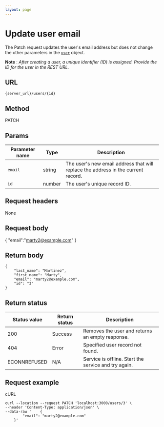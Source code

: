 ```yaml
---
layout: page
---
```


# Update user email

The Patch request updates the user's email address but does not change the other parameters in the [`user`](user) object. 

**Note** : *After creating a user, a unique identifier (ID) is assigned. Provide the ID for the user in the REST URL.* 

## URL

```shell
{server_url}/users/{id}
```
## Method
PATCH


## Params

| Parameter name | Type | Description |
| -------------- | ------ | ------------ |
| `email` | string | The user's new email address that will replace the address in the current record. |
| `id` | number | The user's unique record ID. |

## Request headers

None

## Request body

{
	"email":"marty2@example.com"
} 

## Return body

```
{
    "last_name": "Martinez",
    "first_name": "Marty",
    "email": "marty2@example.com",
    "id": "3"
}
```

## Return status

| Status value | Return status | Description |
| ------------- | ----------- | ----------- |
| 200 | Success | Removes the user and returns an empty response. |
| 404 | Error | Specified user record not found. |
|  ECONNREFUSED | N/A | Service is offline. Start the service and try again. |


## Request example

cURL 
```
curl --location --request PATCH 'localhost:3000/users/3' \
--header 'Content-Type: application/json' \
--data-raw '    {
        "email": "marty2@example.com"
    }'
```
